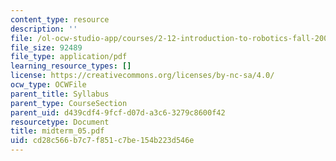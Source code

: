 ```yaml
---
content_type: resource
description: ''
file: /ol-ocw-studio-app/courses/2-12-introduction-to-robotics-fall-2005/cd28c566b7c7f851c7be154b223d546e_midterm_05.pdf
file_size: 92489
file_type: application/pdf
learning_resource_types: []
license: https://creativecommons.org/licenses/by-nc-sa/4.0/
ocw_type: OCWFile
parent_title: Syllabus
parent_type: CourseSection
parent_uid: d439cdf4-9fcf-d07d-a3c6-3279c8600f42
resourcetype: Document
title: midterm_05.pdf
uid: cd28c566-b7c7-f851-c7be-154b223d546e
---
```

